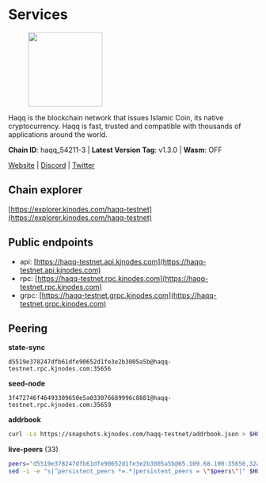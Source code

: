 # Services

<figure><img src="https://raw.githubusercontent.com/kj89/testnet_manuals/main/pingpub/logos/haqq.png" width="150" alt=""><figcaption></figcaption></figure>

Haqq is the blockchain network that issues Islamic Coin,  its native cryptocurrency. Haqq is fast, trusted and  compatible with thousands of applications around the world.

**Chain ID**: haqq_54211-3 | **Latest Version Tag**: v1.3.0 | **Wasm**: OFF

[Website](https://islamiccoin.net) | [Discord](https://discord.gg/hU9MHG5kZq) | [Twitter](https://twitter.com/Islamic_Coin)




## Chain explorer
[https://explorer.kjnodes.com/haqq-testnet](https://explorer.kjnodes.com/haqq-testnet)

## Public endpoints

* api: [https://haqq-testnet.api.kjnodes.com](https://haqq-testnet.api.kjnodes.com)
* rpc: [https://haqq-testnet.rpc.kjnodes.com](https://haqq-testnet.rpc.kjnodes.com)
* grpc: [https://haqq-testnet.grpc.kjnodes.com](https://haqq-testnet.grpc.kjnodes.com)

## Peering

**state-sync**

```text
d5519e378247dfb61dfe90652d1fe3e2b3005a5b@haqq-testnet.rpc.kjnodes.com:35656
```

**seed-node**

```text
3f472746f46493309650e5a033076689996c8881@haqq-testnet.rpc.kjnodes.com:35659
```

**addrbook**
```bash
curl -Ls https://snapshots.kjnodes.com/haqq-testnet/addrbook.json > $HOME/.haqqd/config/addrbook.json
```

**live-peers** (33)
```bash
peers="d5519e378247dfb61dfe90652d1fe3e2b3005a5b@65.109.68.190:35656,32a8eec046b95e8646ff0810b4596dc7083a0beb@65.108.145.131:26656,ee4db669ed2ff87cb2a47f848fa061517eb47737@161.97.151.46:26656,56158e0f2acf850114e82644afceb565a73b08cc@185.144.99.95:26656,23ff658b56fbb8bc73372973a34733ff5d79b435@142.132.202.50:11604,0833039f717227ccd156d156ea772746b8ac6d71@146.19.24.139:26656,360d7095f3c1250a013cfe66c43a3f0790782f78@84.46.254.50:26656,6771e65c1b30cc514faf5943320fdda480fe9124@95.216.39.183:26656,24e894d4d8a18276acf6051cccf369a1ce69842d@65.108.151.105:26656,0629018cef2e53288757381ffdc0b84cbb5931cc@95.216.1.249:26656,d8d8378108d4963ecdbb50e2f1712bc6f785f52c@154.26.157.227:35656,ba56c564a5430632e59e2b08fc348735bc56b32f@154.12.232.140:26656,00b1befaceba6b0178d2b6076ae0968adf4bd7b5@65.108.67.152:26656,f57fae1bdea281392b563a58978a2d8c0a37725f@95.217.233.234:26656,2d13d679b64e1a574904a140f72815644ec71131@65.21.133.125:30656,b09a7df87767ae782099d5ee352d679e3260247a@65.108.124.219:34656,ed145a35b436878c1f1c10634bd18600f3696e17@95.217.181.142:26656,3df5a68b919177179c6dcb0b9c9354fd6bbba1c8@65.109.92.240:20116,6fad54232f11a0306bd0d942c2ec5f9ba0ae2f1a@34.91.54.209:26656,b9e8ec4eeb359e1b3cf5675563e72787b9d40adf@95.217.132.146:26656,59af99085c961a6a5c8dc4bc8b3abffda16ddccb@135.181.38.62:26656,927a323649e7dd8d4c75da6e5edaee439652b46f@65.109.92.241:20116,64a840f6f5344a22a485b2818f9da9a457d42827@95.217.57.232:36656,e0e50095bf450bb28150649be569331f97be9726@85.10.197.4:35656,48a2a7762a579d25bca95b0a3548b714238dd60b@213.239.216.252:20656,922d76c72392b5b69c03a4ae56b3aba544ff1139@144.126.194.175:26656,077d5d9169efb4b070ce7895d680a9d2148d522c@195.201.195.40:36656,d59dc597f0d41bcbc7ff53374686affb143726c2@51.195.203.103:35656,90b40d2b773090b82aa7788c2d1937e4fd6d2dc0@65.108.231.124:19656,51e4544568cf880451bfffc292de88adc472f0e0@34.147.126.38:26656,78e3ef8adf819b479acc13a2f92ab5c0fa350aeb@66.45.231.30:11464,8558de1d3062319bb877316c5c33e704f1e0a972@84.46.242.147:26656,9444cf6e8cc3e452f8006acce0283d87ee663b7a@185.163.125.253:35656"
sed -i -e "s|^persistent_peers *=.*|persistent_peers = \"$peers\"|" $HOME/.haqqd/config/config.toml
```
